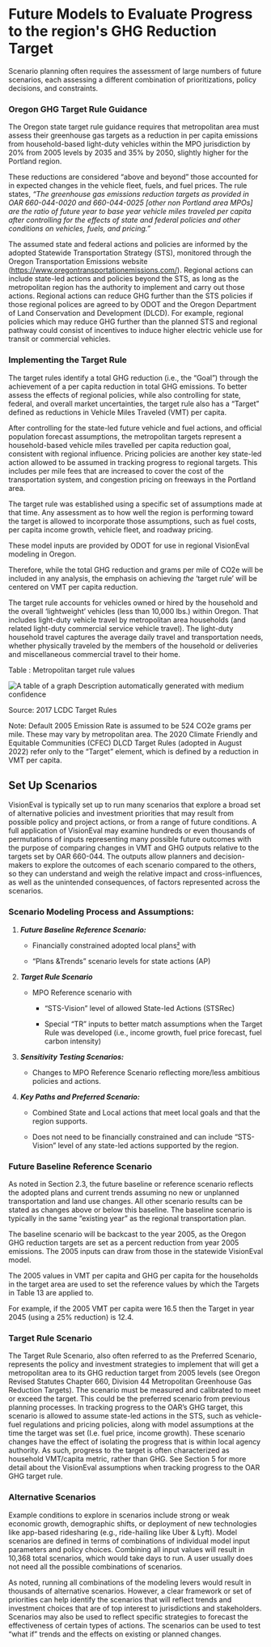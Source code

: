 # Future Models to Evaluate Progress to the region's GHG Reduction Target

Scenario planning often requires the assessment of large numbers of future scenarios, each assessing a different combination of prioritizations, policy decisions, and constraints.

### Oregon GHG Target Rule Guidance

The Oregon state target rule guidance requires that metropolitan area must assess their greenhouse gas targets as a reduction in per capita emissions from household-based light-duty vehicles within the MPO jurisdiction by 20% from 2005 levels by 2035 and 35% by 2050, slightly higher for the Portland region.

These reductions are considered “above and beyond” those accounted for in expected changes in the vehicle fleet, fuels, and fuel prices. The rule states, *“The greenhouse gas emissions reduction targets as provided in OAR 660-044-0020 and 660-044-0025 [other non Portland area MPOs] are the ratio of future year to base year vehicle miles traveled per capita after controlling for the effects of state and federal policies and other conditions on vehicles, fuels, and pricing.”*

The assumed state and federal actions and policies are informed by the adopted Statewide Transportation Strategy (STS), monitored through the Oregon Transportation Emissions website (https://www.oregontransportationemissions.com/). Regional actions can include state-led actions and policies beyond the STS, as long as the metropolitan region has the authority to implement and carry out those actions. Regional actions can reduce GHG further than the STS policies if those regional polices are agreed to by ODOT and the Oregon Department of Land Conservation and Development (DLCD). For example, regional policies which may reduce GHG further than the planned STS and regional pathway could consist of incentives to induce higher electric vehicle use for transit or commercial vehicles.

### Implementing the Target Rule

The target rules identify a total GHG reduction (i.e., the “Goal”) through the achievement of a per capita reduction in total GHG emissions. To better assess the effects of regional policies, while also controlling for state, federal, and overall market uncertainties, the target rule also has a “Target” defined as reductions in Vehicle Miles Traveled (VMT) per capita.

After controlling for the state-led future vehicle and fuel actions, and official population forecast assumptions, the metropolitan targets represent a household-based vehicle miles travelled per capita reduction goal, consistent with regional influence. Pricing policies are another key state-led action allowed to be assumed in tracking progress to regional targets. This includes per mile fees that are increased to cover the cost of the transportation system, and congestion pricing on freeways in the Portland area.

The target rule was established using a specific set of assumptions made at that time. Any assessment as to how well the region is performing toward the target is allowed to incorporate those assumptions, such as fuel costs, per capita income growth, vehicle fleet, and roadway pricing. 

These model inputs are provided by ODOT for use in regional VisionEval modeling in Oregon.

Therefore, while the total GHG reduction and grams per mile of CO2e will be included in any analysis, the emphasis on achieving *the* ‘target rule’ will be centered on VMT per capita reduction. 

The target rule accounts for vehicles owned or hired by the household and the overall ‘lightweight’ vehicles (less than 10,000 lbs.) within Oregon. That includes light-duty vehicle travel by metropolitan area households (and related light-duty commercial service vehicle travel). The light-duty household travel captures the average daily travel and transportation needs, whether physically traveled by the members of the household or deliveries and miscellaneous commercial travel to their home. 

Table : Metropolitan target rule values

![A table of a graph Description automatically generated with medium confidence](media/image1.png)

Source: 2017 LCDC Target Rules 

Note: Default 2005 Emission Rate is assumed to be 524 CO2e grams per mile. These may vary by metropolitan area. The 2020 Climate Friendly and Equitable Communities (CFEC) DLCD Target Rules (adopted in August 2022) refer only to the “Target” element, which is defined by a reduction in VMT per capita.

## Set Up Scenarios

VisionEval is typically set up to run many scenarios that explore a broad set of alternative policies and investment priorities that may result from possible policy and project actions, or from a range of future conditions. A full application of VisionEval may examine hundreds or even thousands of permutations of inputs representing many possible future outcomes with the purpose of comparing changes in VMT and GHG outputs relative to the targets set by OAR 660-044. The outputs allow planners and decision-makers to explore the outcomes of each scenario compared to the others, so they can understand and weigh the relative impact and cross-influences, as well as the unintended consequences, of factors represented across the scenarios.

### Scenario Modeling Process and Assumptions:

1.  ***Future Baseline Reference Scenario:***

    -   Financially constrained adopted local plans[²](#_bookmark1) with

    -   “Plans &Trends” scenario levels for state actions (AP)

2.  ***Target Rule Scenario***

    -   MPO Reference scenario with

        -   “STS-Vision” level of allowed State-led Actions (STSRec)

        -   Special “TR” inputs to better match assumptions when the Target Rule was developed (i.e., income growth, fuel price forecast, fuel carbon intensity)

3.  ***Sensitivity Testing Scenarios:***

    -   Changes to MPO Reference Scenario reflecting more/less ambitious policies and actions.

4.  ***Key Paths and Preferred Scenario:***

    -   Combined State and Local actions that meet local goals and that the region supports.

    -   Does not need to be financially constrained and can include “STS-Vision” level of any state-led actions supported by the region.

### Future Baseline Reference Scenario

As noted in Section 2.3, the future baseline or reference scenario reflects the adopted plans and current trends assuming no new or unplanned transportation and land use changes. All other scenario results can be stated as changes above or below this baseline. The baseline scenario is typically in the same “existing year” as the regional transportation plan.

The baseline scenario will be backcast to the year 2005, as the Oregon GHG reduction targets are set as a percent reduction from year 2005 emissions. The 2005 inputs can draw from those in the statewide VisionEval model.

The 2005 values in VMT per capita and GHG per capita for the households in the target area are used to set the reference values by which the Targets in Table 13 are applied to.

For example, if the 2005 VMT per capita were 16.5 then the Target in year 2045 (using a 25% reduction) is 12.4.

### Target Rule Scenario

The Target Rule Scenario, also often referred to as the Preferred Scenario, represents the policy and investment strategies to implement that will get a metropolitan area to its GHG reduction target from 2005 levels (see Oregon Revised Statutes Chapter 660, Division 44 Metropolitan Greenhouse Gas Reduction Targets). The scenario must be measured and calibrated to meet or exceed the target. This could be the preferred scenario from previous planning processes. In tracking progress to the OAR’s GHG target, this scenario is allowed to assume state-led actions in the STS, such as vehicle-fuel regulations and pricing policies, along with model assumptions at the time the target was set (I.e. fuel price, income growth). These scenario changes have the effect of isolating the progress that is within local agency authority. As such, progress to the target is often characterized as household VMT/capita metric, rather than GHG. See Section 5 for more detail about the VisionEval assumptions when tracking progress to the OAR GHG target rule.

### Alternative Scenarios 

Example conditions to explore in scenarios include strong or weak economic growth, demographic shifts, or deployment of new technologies like app-based ridesharing (e.g., ride-hailing like Uber & Lyft). Model scenarios are defined in terms of combinations of individual model input parameters and policy choices. Combining all input values will result in 10,368 total scenarios, which would take days to run. A user usually does not need all the possible combinations of scenarios.

As noted, running all combinations of the modeling levers would result in thousands of alternative scenarios. However, a clear framework or set of priorities can help identify the scenarios that will reflect trends and investment choices that are of top interest to jurisdictions and stakeholders. Scenarios may also be used to reflect specific strategies to forecast the effectiveness of certain types of actions. The scenarios can be used to test “what if” trends and the effects on existing or planned changes.
